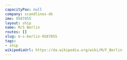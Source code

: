 ```yaml
---
capacityPax: null
company: scandlines-dk
imo: 9587855
layout: ship
name: M/S Berlin
routes: []
slug: m-s-berlin-9587855
tags:
- ship
wikipediaUrl: https://da.wikipedia.org/wiki/M/F_Berlin
---
```


